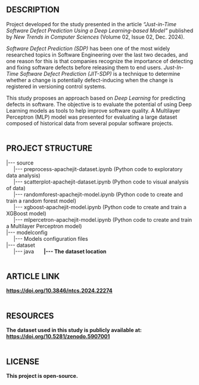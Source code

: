 ## **DESCRIPTION**

Project developed for the study presented in the article *“Just-in-Time Software Defect Prediction Using a Deep Learning-based Model”* published by *New Trends in Computer Sciences* (Volume 02, Issue 02, Dec. 2024).

*Software Defect Prediction (SDP)* has been one of the most widely researched topics in Software Engineering over the last two decades, and one reason for this is that companies recognize the importance of detecting and fixing software defects before releasing them to end users. *Just-In-Time Software Defect Prediction (JIT-SDP)* is a technique to determine whether a change is potentially defect-inducing when the change is registered in versioning control systems.

This study proposes an approach based on *Deep Learning* for predicting defects in software. The objective is to evaluate the potential of using Deep Learning models as tools to help improve software quality. A Multilayer Perceptron (MLP) model was presented for evaluating a large dataset composed of historical data from several popular software projects.
<br><br>
## **PROJECT STRUCTURE**

|--- source<br>
&nbsp;&nbsp;&nbsp;&nbsp;&nbsp;|--- preprocess-apachejit-dataset.ipynb (Python code to exploratory data analysis)<br>
&nbsp;&nbsp;&nbsp;&nbsp;&nbsp;|--- scatterplot-apachejit-dataset.ipynb (Python code to visual analysis of data)<br>
&nbsp;&nbsp;&nbsp;&nbsp;&nbsp;|--- randomforest-apachejit-model.ipynb (Python code to create and train a random forest model)<br>
&nbsp;&nbsp;&nbsp;&nbsp;&nbsp;|--- xgboost-apachejit-model.ipynb (Python code to create and train a XGBoost model)<br>
&nbsp;&nbsp;&nbsp;&nbsp;&nbsp;|--- mlpercetron-apachejit-model.ipynb (Python code to create and train a Multilayer Perceptron model)<br>
|--- modelconfig<br>
&nbsp;&nbsp;&nbsp;&nbsp;&nbsp;|--- Models configuration files<br>
|--- dataset<br>
&nbsp;&nbsp;&nbsp;&nbsp;&nbsp;|--- java<b>
&nbsp;&nbsp;&nbsp;&nbsp;&nbsp;&nbsp;&nbsp;|--- The dataset location<b>
<br><br>
## **ARTICLE LINK**

https://doi.org/10.3846/ntcs.2024.22274
<br><br>
## **RESOURCES**
The dataset used in this study is publicly available at: https://doi.org/10.5281/zenodo.5907001
<br><br>
## **LICENSE**
This project is open-source.
<br><br>
